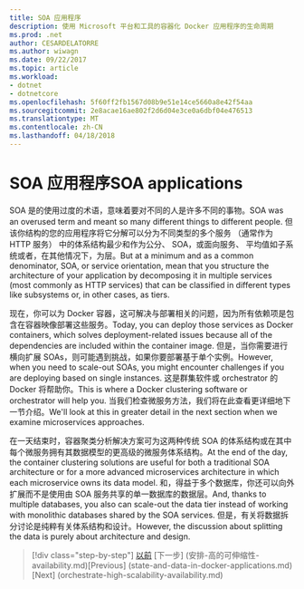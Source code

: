 ```yaml
---
title: SOA 应用程序
description: 使用 Microsoft 平台和工具的容器化 Docker 应用程序的生命周期
ms.prod: .net
author: CESARDELATORRE
ms.author: wiwagn
ms.date: 09/22/2017
ms.topic: article
ms.workload:
- dotnet
- dotnetcore
ms.openlocfilehash: 5f60ff2fb1567d08b9e51e14ce5660a8e42f54aa
ms.sourcegitcommit: 2e8acae16ae802f2d6d04e3ce0a6dbf04e476513
ms.translationtype: MT
ms.contentlocale: zh-CN
ms.lasthandoff: 04/18/2018
---
```

# <a name="soa-applications"></a><span data-ttu-id="28682-103">SOA 应用程序</span><span class="sxs-lookup"><span data-stu-id="28682-103">SOA applications</span></span>

<span data-ttu-id="28682-104">SOA 是的使用过度的术语，意味着要对不同的人是许多不同的事物。</span><span class="sxs-lookup"><span data-stu-id="28682-104">SOA was an overused term and meant so many different things to different people.</span></span> <span data-ttu-id="28682-105">但该你结构的您的应用程序将它分解可以分为不同类型的多个服务 （通常作为 HTTP 服务） 中的体系结构最少和作为公分、 SOA，或面向服务、 平均值如子系统或者，在其他情况下，为层。</span><span class="sxs-lookup"><span data-stu-id="28682-105">But at a minimum and as a common denominator, SOA, or service orientation, mean that you structure the architecture of your application by decomposing it in multiple services (most commonly as HTTP services) that can be classified in different types like subsystems or, in other cases, as tiers.</span></span>

<span data-ttu-id="28682-106">现在，你可以为 Docker 容器，这可解决与部署相关的问题，因为所有依赖项是包含在容器映像部署这些服务。</span><span class="sxs-lookup"><span data-stu-id="28682-106">Today, you can deploy those services as Docker containers, which solves deployment-related issues because all of the dependencies are included within the container image.</span></span> <span data-ttu-id="28682-107">但是，当你需要进行横向扩展 SOAs，则可能遇到挑战，如果你要部署基于单个实例。</span><span class="sxs-lookup"><span data-stu-id="28682-107">However, when you need to scale-out SOAs, you might encounter challenges if you are deploying based on single instances.</span></span> <span data-ttu-id="28682-108">这是群集软件或 orchestrator 的 Docker 将帮助你。</span><span class="sxs-lookup"><span data-stu-id="28682-108">This is where a Docker clustering software or orchestrator will help you.</span></span> <span data-ttu-id="28682-109">当我们检查微服务方法，我们将在此查看更详细地下一节介绍。</span><span class="sxs-lookup"><span data-stu-id="28682-109">We'll look at this in greater detail in the next section when we examine microservices approaches.</span></span>

<span data-ttu-id="28682-110">在一天结束时，容器聚类分析解决方案可为这两种传统 SOA 的体系结构或在其中每个微服务拥有其数据模型的更高级的微服务体系结构。</span><span class="sxs-lookup"><span data-stu-id="28682-110">At the end of the day, the container clustering solutions are useful for both a traditional SOA architecture or for a more advanced microservices architecture in which each microservice owns its data model.</span></span> <span data-ttu-id="28682-111">和，得益于多个数据库，你还可以向外扩展而不是使用由 SOA 服务共享的单一数据库的数据层。</span><span class="sxs-lookup"><span data-stu-id="28682-111">And, thanks to multiple databases, you also can scale-out the data tier instead of working with monolithic databases shared by the SOA services.</span></span> <span data-ttu-id="28682-112">但是，有关将数据拆分讨论是纯粹有关体系结构和设计。</span><span class="sxs-lookup"><span data-stu-id="28682-112">However, the discussion about splitting the data is purely about architecture and design.</span></span>


>[!div class="step-by-step"]
<span data-ttu-id="28682-113">[以前](state-and-data-in-docker-applications.md) [下一步] (安排-高的可伸缩性-availability.md)</span><span class="sxs-lookup"><span data-stu-id="28682-113">[Previous] (state-and-data-in-docker-applications.md) [Next] (orchestrate-high-scalability-availability.md)</span></span>
